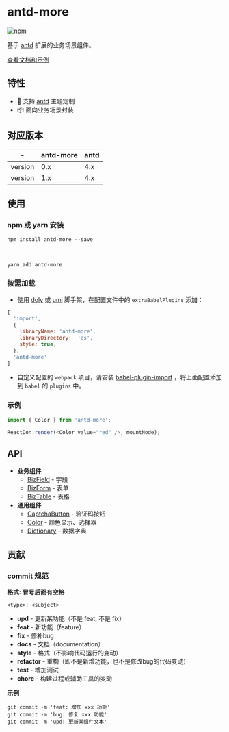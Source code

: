 # antd-more

[![npm][npm]][npm-url]

基于 [antd] 扩展的业务场景组件。

[查看文档和示例][site]

## 特性

- 🌈 支持 [antd] 主题定制
- 📦 面向业务场景封装


## 对应版本

 \-      | antd-more | antd |
------- | --------- | ---- |
version | 0.x       | 4.x  |
version | 1.x       | 4.x  |

## 使用

### npm 或 yarn 安装

```shell
npm install antd-more --save
```

<br />

```shell
yarn add antd-more
```

### 按需加载

- 使用 [doly] 或 [umi] 脚手架，在配置文件中的 `extraBabelPlugins` 添加：

```javascript
[
  'import', 
  { 
    libraryName: 'antd-more', 
    libraryDirectory:  'es', 
    style: true, 
  }, 
  'antd-more'
]
```

- 自定义配置的 `webpack` 项目，请安装 [babel-plugin-import] ，将上面配置添加到 `babel` 的 `plugins` 中。

### 示例

```javascript
import { Color } from 'antd-more';

ReactDon.render(<Color value="red" />, mountNode);
```

## API

- **业务组件**
  - [BizField] - 字段
  - [BizForm] - 表单
  - [BizTable] - 表格
- **通用组件**
  - [CaptchaButton] - 验证码按钮
  - [Color] - 颜色显示、选择器
  - [Dictionary] - 数据字典

## 贡献

### commit 规范

**格式: 冒号后面有空格**

```shell
<type>: <subject>
```

- **upd** - 更新某功能（不是 feat, 不是 fix）
- **feat** - 新功能（feature）
- **fix** - 修补bug
- **docs** - 文档（documentation）
- **style** -  格式（不影响代码运行的变动）
- **refactor** - 重构（即不是新增功能，也不是修改bug的代码变动）
- **test** - 增加测试
- **chore** - 构建过程或辅助工具的变动

**示例**

```shell
git commit -m 'feat: 增加 xxx 功能'
git commit -m 'bug: 修复 xxx 功能'
git commit -m 'upd: 更新某组件文本'
```



[npm]: https://img.shields.io/npm/v/antd-more.svg
[npm-url]: https://npmjs.com/package/antd-more

[site]: https://doly-dev.github.io/antd-more/site/v1/index.html
[babel-plugin-import]: https://www.npmjs.com/package/babel-plugin-import

[doly]: https://www.npmjs.com/package/doly-cli
[umi]: https://umijs.org/zh-CN
[antd]: https://ant-design.gitee.io

[CaptchaButton]: https://doly-dev.github.io/antd-more/site/v1/index.html#/common/captcha-button
[Color]: https://doly-dev.github.io/antd-more/site/v1/index.html#/common/color
[Dictionary]: https://doly-dev.github.io/antd-more/site/v1/index.html#/common/dictionary

[BizField]: https://doly-dev.github.io/antd-more/site/v1/index.html#/business/biz-field
[BizForm]: https://doly-dev.github.io/antd-more/site/v1/index.html#/business/biz-form
[BizTable]: https://doly-dev.github.io/antd-more/site/v1/index.html#/business/biz-table